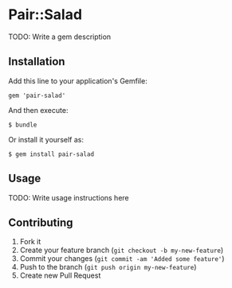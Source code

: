 # Pair::Salad

TODO: Write a gem description

## Installation

Add this line to your application's Gemfile:

    gem 'pair-salad'

And then execute:

    $ bundle

Or install it yourself as:

    $ gem install pair-salad

## Usage

TODO: Write usage instructions here

## Contributing

1. Fork it
2. Create your feature branch (`git checkout -b my-new-feature`)
3. Commit your changes (`git commit -am 'Added some feature'`)
4. Push to the branch (`git push origin my-new-feature`)
5. Create new Pull Request
